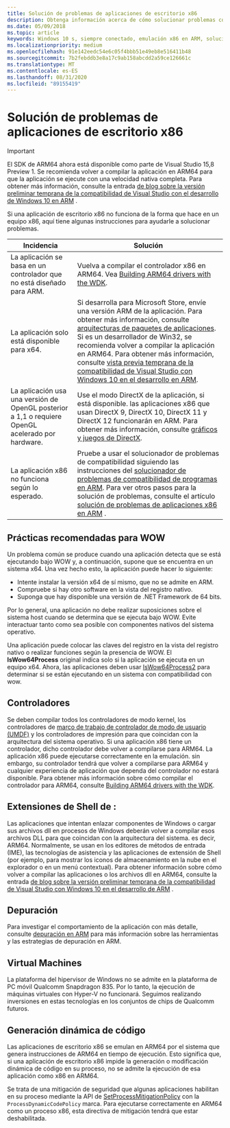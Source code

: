 ```yaml
---
title: Solución de problemas de aplicaciones de escritorio x86
description: Obtenga información acerca de cómo solucionar problemas comunes con una aplicación de escritorio x86 que se ejecuta en ARM64, incluida información acerca de los controladores, las extensiones de Shell y la depuración.
ms.date: 05/09/2018
ms.topic: article
keywords: Windows 10 s, siempre conectado, emulación x86 en ARM, solución de problemas
ms.localizationpriority: medium
ms.openlocfilehash: 91e142eedc54e6c05f4bbb51e49eb8e516411b48
ms.sourcegitcommit: 7b2febddb3e8a17c9ab158abcdd2a59ce126661c
ms.translationtype: MT
ms.contentlocale: es-ES
ms.lasthandoff: 08/31/2020
ms.locfileid: "89155419"
---
```

# <a name="troubleshooting-x86-desktop-apps"></a>Solución de problemas de aplicaciones de escritorio x86
>[!IMPORTANT]
> El SDK de ARM64 ahora está disponible como parte de Visual Studio 15,8 Preview 1. Se recomienda volver a compilar la aplicación en ARM64 para que la aplicación se ejecute con una velocidad nativa completa. Para obtener más información, consulte la entrada [de blog sobre la versión preliminar temprana de la compatibilidad de Visual Studio con el desarrollo de Windows 10 en ARM](https://blogs.windows.com/buildingapps/2018/05/08/visual-studio-support-for-windows-10-on-arm-development/) .

Si una aplicación de escritorio x86 no funciona de la forma que hace en un equipo x86, aquí tiene algunas instrucciones para ayudarle a solucionar problemas.

|Incidencia|Solución|
|-----|--------|
| La aplicación se basa en un controlador que no está diseñado para ARM. | Vuelva a compilar el controlador x86 en ARM64. Vea [Building ARM64 drivers with the WDK](/windows-hardware/drivers/develop/building-arm64-drivers). |
| La aplicación solo está disponible para x64. | Si desarrolla para Microsoft Store, envíe una versión ARM de la aplicación. Para obtener más información, consulte [arquitecturas de paquetes de aplicaciones](/windows/msix/package/device-architecture). Si es un desarrollador de Win32, se recomienda volver a compilar la aplicación en ARM64. Para obtener más información, consulte [vista previa temprana de la compatibilidad de Visual Studio con Windows 10 en el desarrollo en ARM](https://blogs.windows.com/buildingapps/2018/05/08/visual-studio-support-for-windows-10-on-arm-development/). |
| La aplicación usa una versión de OpenGL posterior a 1,1 o requiere OpenGL acelerado por hardware. | Use el modo DirectX de la aplicación, si está disponible. las aplicaciones x86 que usan DirectX 9, DirectX 10, DirectX 11 y DirectX 12 funcionarán en ARM. Para obtener más información, consulte [gráficos y juegos de DirectX](/windows/desktop/directx). |
| La aplicación x86 no funciona según lo esperado. | Pruebe a usar el solucionador de problemas de compatibilidad siguiendo las instrucciones del [solucionador de problemas de compatibilidad de programas en ARM](apps-on-arm-program-compat-troubleshooter.md). Para ver otros pasos para la solución de problemas, consulte el artículo [solución de problemas de aplicaciones x86 en ARM](apps-on-arm-troubleshooting-x86.md) . |

## <a name="best-practices-for-wow"></a>Prácticas recomendadas para WOW
Un problema común se produce cuando una aplicación detecta que se está ejecutando bajo WOW y, a continuación, supone que se encuentra en un sistema x64. Una vez hecho esto, la aplicación puede hacer lo siguiente:

- Intente instalar la versión x64 de sí mismo, que no se admite en ARM.
- Compruebe si hay otro software en la vista del registro nativo.
- Suponga que hay disponible una versión de .NET Framework de 64 bits.

Por lo general, una aplicación no debe realizar suposiciones sobre el sistema host cuando se determina que se ejecuta bajo WOW. Evite interactuar tanto como sea posible con componentes nativos del sistema operativo.

Una aplicación puede colocar las claves del registro en la vista del registro nativo o realizar funciones según la presencia de WOW. El **IsWow64Process**  original indica solo si la aplicación se ejecuta en un equipo x64. Ahora, las aplicaciones deben usar [IsWow64Process2](/windows/desktop/api/wow64apiset/nf-wow64apiset-iswow64process2) para determinar si se están ejecutando en un sistema con compatibilidad con wow. 

## <a name="drivers"></a>Controladores 
Se deben compilar todos los controladores de modo kernel, los controladores de [marco de trabajo de controlador de modo de usuario (UMDF)](/windows-hardware/drivers/wdf/overview-of-the-umdf) y los controladores de impresión para que coincidan con la arquitectura del sistema operativo. Si una aplicación x86 tiene un controlador, dicho controlador debe volver a compilarse para ARM64. La aplicación x86 puede ejecutarse correctamente en la emulación. sin embargo, su controlador tendrá que volver a compilarse para ARM64 y cualquier experiencia de aplicación que dependa del controlador no estará disponible. Para obtener más información sobre cómo compilar el controlador para ARM64, consulte [Building ARM64 drivers with the WDK](/windows-hardware/drivers/develop/building-arm64-drivers).

## <a name="shell-extensions"></a>Extensiones de Shell de : 
Las aplicaciones que intentan enlazar componentes de Windows o cargar sus archivos dll en procesos de Windows deberán volver a compilar esos archivos DLL para que coincidan con la arquitectura del sistema. es decir, ARM64. Normalmente, se usan en los editores de métodos de entrada (IME), las tecnologías de asistencia y las aplicaciones de extensión de Shell (por ejemplo, para mostrar los iconos de almacenamiento en la nube en el explorador o en un menú contextual). Para obtener información sobre cómo volver a compilar las aplicaciones o los archivos dll en ARM64, consulte la entrada [de blog sobre la versión preliminar temprana de la compatibilidad de Visual Studio con Windows 10 en el desarrollo de ARM](https://blogs.windows.com/buildingapps/2018/05/08/visual-studio-support-for-windows-10-on-arm-development/) . 

## <a name="debugging"></a>Depuración
Para investigar el comportamiento de la aplicación con más detalle, consulte [depuración en ARM](/windows-hardware/drivers/debugger/debugging-arm64) para más información sobre las herramientas y las estrategias de depuración en ARM.

## <a name="virtual-machines"></a>Virtual Machines
La plataforma del hipervisor de Windows no se admite en la plataforma de PC móvil Qualcomm Snapdragon 835. Por lo tanto, la ejecución de máquinas virtuales con Hyper-V no funcionará. Seguimos realizando inversiones en estas tecnologías en los conjuntos de chips de Qualcomm futuros. 

## <a name="dynamic-code-generation"></a>Generación dinámica de código
Las aplicaciones de escritorio x86 se emulan en ARM64 por el sistema que genera instrucciones de ARM64 en tiempo de ejecución. Esto significa que, si una aplicación de escritorio x86 impide la generación o modificación dinámica de código en su proceso, no se admite la ejecución de esa aplicación como x86 en ARM64. 

Se trata de una mitigación de seguridad que algunas aplicaciones habilitan en su proceso mediante la API de [SetProcessMitigationPolicy](/windows/desktop/api/processthreadsapi/nf-processthreadsapi-setprocessmitigationpolicy) con la `ProcessDynamicCodePolicy` marca. Para ejecutarse correctamente en ARM64 como un proceso x86, esta directiva de mitigación tendrá que estar deshabilitada.